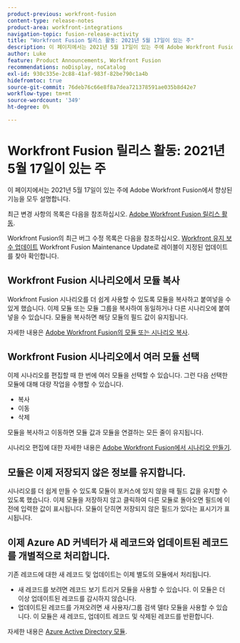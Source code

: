 ```yaml
---
product-previous: workfront-fusion
content-type: release-notes
product-area: workfront-integrations
navigation-topic: fusion-release-activity
title: "Workfront Fusion 릴리스 활동: 2021년 5월 17일이 있는 주"
description: 이 페이지에서는 2021년 5월 17일이 있는 주에 Adobe Workfront Fusion에서 향상된 기능을 모두 설명합니다.
author: Luke
feature: Product Announcements, Workfront Fusion
recommendations: noDisplay, noCatalog
exl-id: 930c335e-2c88-41af-983f-82be790c1a4b
hidefromtoc: true
source-git-commit: 76deb76c66e8f8a7dea721378591ae035b8d42e7
workflow-type: tm+mt
source-wordcount: '349'
ht-degree: 0%

---
```


# Workfront Fusion 릴리스 활동: 2021년 5월 17일이 있는 주

이 페이지에서는 2021년 5월 17일이 있는 주에 Adobe Workfront Fusion에서 향상된 기능을 모두 설명합니다.

최근 변경 사항의 목록은 다음을 참조하십시오. [Adobe Workfront Fusion 릴리스 활동](../../../product-announcements/product-releases/fusion-release-activity/fusion-release-activity.md).

Workfront Fusion의 최근 버그 수정 목록은 다음을 참조하십시오. [Workfront 유지 보수 업데이트](https://experienceleague.adobe.com/docs/workfront-known-issues/releases/current-updates.html) Workfront Fusion Maintenance Update로 레이블이 지정된 업데이트를 찾아 확인합니다.

## Workfront Fusion 시나리오에서 모듈 복사

Workfront Fusion 시나리오를 더 쉽게 사용할 수 있도록 모듈을 복사하고 붙여넣을 수 있게 했습니다. 이제 모듈 또는 모듈 그룹을 복사하여 동일하거나 다른 시나리오에 붙여넣을 수 있습니다. 모듈을 복사하면 해당 모듈의 필드 값이 유지됩니다.

자세한 내용은 [Adobe Workfront Fusion의 모듈 또는 시나리오 복사](../../../workfront-fusion/scenarios/copy-modules-or-scenarios.md).

## Workfront Fusion 시나리오에서 여러 모듈 선택

이제 시나리오를 편집할 때 한 번에 여러 모듈을 선택할 수 있습니다. 그런 다음 선택한 모듈에 대해 대량 작업을 수행할 수 있습니다.

* 복사
* 이동
* 삭제

모듈을 복사하고 이동하면 모듈 값과 모듈을 연결하는 모든 줄이 유지됩니다.

시나리오 편집에 대한 자세한 내용은 [Adobe Workfront Fusion에서 시나리오 만들기](../../../workfront-fusion/scenarios/create-a-scenario.md).

## 모듈은 이제 저장되지 않은 정보를 유지합니다.

시나리오를 더 쉽게 만들 수 있도록 모듈이 포커스에 있지 않을 때 필드 값을 유지할 수 있도록 했습니다. 이제 모듈을 저장하지 않고 클릭하여 다른 모듈로 돌아오면 필드에 이전에 입력한 값이 표시됩니다. 모듈이 닫히면 저장되지 않은 필드가 있다는 표시기가 표시됩니다.

## 이제 Azure AD 커넥터가 새 레코드와 업데이트된 레코드를 개별적으로 처리합니다.

기존 레코드에 대한 새 레코드 및 업데이트는 이제 별도의 모듈에서 처리됩니다.

* 새 레코드를 보려면 레코드 보기 트리거 모듈을 사용할 수 있습니다. 이 모듈은 더 이상 업데이트된 레코드를 감시하지 않습니다.
* 업데이트된 레코드를 가져오려면 새 사용자/그룹 검색 델타 모듈을 사용할 수 있습니다. 이 모듈은 새 레코드, 업데이트 레코드 및 삭제된 레코드를 반환합니다.

자세한 내용은 [Azure Active Directory 모듈](../../../workfront-fusion/apps-and-their-modules/azure-ad-modules.md).
